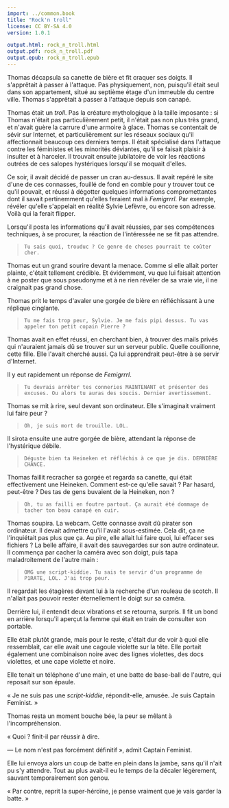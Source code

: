 ```yaml
---
import: ../common.book
title: "Rock'n troll"
license: CC BY-SA 4.0
version: 1.0.1

output.html: rock_n_troll.html
output.pdf: rock_n_troll.pdf
output.epub: rock_n_troll.epub
---
```


Thomas décapsula sa canette de bière et fit craquer ses doigts. Il
s'apprêtait à passer à l'attaque. Pas physiquement, non, puisqu'il
était seul dans son appartement, situé au septième étage d'un immeuble
du centre ville. Thomas s'apprêtait à passer à l'attaque depuis son
canapé.

Thomas était un *troll*. Pas la créature mythologique à la taille
imposante : si Thomas n'était pas particulièrement petit, il n'était
pas non plus très grand, et n'avait guère la carrure d'une armoire à
glace. Thomas se contentait de sévir sur Internet, et particulièrement
sur les réseaux sociaux qu'il affectionnait beaucoup ces derniers
temps. Il était spécialisé dans l'attaque contre les féministes et
les minorités déviantes, qu'il se faisait plaisir à insulter et à
harceler. Il trouvait ensuite jubilatoire de voir les réactions
outrées de ces salopes hystériques lorsqu'il se moquait d'elles.

Ce soir, il avait décidé de passer un cran au-dessus. Il avait repéré
le site d'une de ces connasses, fouillé de fond en comble pour y
trouver tout ce qu'il pouvait, et réussi à dégotter quelques
informations compromettantes dont il savait pertinemment qu'elles
feraient mal à *Femigrrrl*. Par exemple, révéler qu'elle s'appelait en
réalité Sylvie Lefèvre, ou encore son adresse. Voilà qui la ferait
flipper.

Lorsqu'il posta les informations qu'il avait réussies, par ses
compétences techniques, à se procurer, la réaction de l'intéressée ne 
se fit pas attendre.

> `Tu sais quoi, trouduc ? Ce genre de choses pourrait te coûter
> cher.`


Thomas eut un grand sourire devant la menace. Comme si elle allait
porter plainte, c'était tellement crédible. Et évidemment, vu que lui
faisait attention à ne poster que sous pseudonyme et à ne rien révéler
de sa vraie vie, il ne craignait pas grand chose.

Thomas prit le temps d'avaler une gorgée de bière en réfléchissant à
une réplique cinglante.

> `Tu me fais trop peur, Sylvie. Je me fais pipi dessus. Tu vas
> appeler ton petit copain Pierre ?`


Thomas avait en effet réussi, en cherchant bien, à trouver des mails
privés qui n'auraient jamais dû se trouver sur un serveur
public. Quelle couillonne, cette fille. Elle l'avait cherché aussi. Ça
lui apprendrait peut-être à se servir d'Internet.

Il y eut rapidement un réponse de *Femigrrrl*.

> `Tu devrais arrêter tes conneries MAINTENANT et présenter des
> excuses. Ou alors tu auras des soucis. Dernier avertissement.`

Thomas se mit à rire, seul devant son ordinateur. Elle s'imaginait
vraiment lui faire peur ?

> `Oh, je suis mort de trouille. LOL.`

Il sirota ensuite une autre gorgée de bière, attendant la réponse de
l'hystérique débile.

> `Déguste bien ta Heineken et réfléchis à ce que je dis. DERNIÈRE
> CHANCE.`


Thomas faillit recracher sa gorgée et regarda sa canette, qui était effectivement une
Heineken. Comment est-ce qu'elle savait ? Par hasard, peut-être ? Des
tas de gens buvaient de la Heineken, non ?

> `Oh, tu as failli en foutre partout. Ça aurait été dommage de tacher ton beau
> canapé en cuir.`

Thomas soupira. La webcam. Cette connasse avait dû pirater son
ordinateur. Il devait admettre qu'il l'avait sous-estimée. Cela dit,
ça ne l'inquiétait pas plus que ça. Au pire, elle allait lui faire
quoi, lui effacer ses fichiers ? La belle affaire, il avait des
sauvegardes sur son autre ordinateur. Il commença par
cacher la caméra avec son doigt, puis tapa maladroitement de l'autre
main :

> `OMG une script-kiddie. Tu sais te servir d'un programme de P1RATE,
> LOL. J'ai trop peur.`

Il regardait les étagères devant lui à la recherche d'un rouleau de
scotch. Il n'allait pas pouvoir rester éternellement le doigt sur sa
caméra.

Derrière lui, il entendit deux vibrations et se
retourna, surpris. Il fit un bond en arrière lorsqu'il aperçut la
femme qui était en train de consulter son portable.

Elle était plutôt grande, mais pour le reste, c'était dur de voir à
quoi elle ressemblait, car elle avait une cagoule violette sur la
tête. Elle portait également une combinaison noire avec des lignes
violettes, des docs violettes, et une cape violette et noire.

Elle tenait un téléphone d'une main, et une batte de
base-ball de l'autre, qui reposait sur son épaule.

« Je ne suis pas une *script-kiddie*, répondit-elle, amusée. Je suis
Captain Feminist. »

Thomas resta un moment bouche bée, la peur se mêlant à
l'incompréhension.

« Quoi ? finit-il par réussir à dire.

— Le nom n'est pas forcément définitif », admit Captain Feminist.

Elle lui envoya alors un coup de batte en plein dans la jambe, sans
qu'il n'ait pu s'y attendre. Tout au plus avait-il eu le temps de la
décaler légèrement, sauvant temporairement son genou.

« Par contre, reprit la super-héroïne, je pense vraiment que je vais
garder la batte. »

